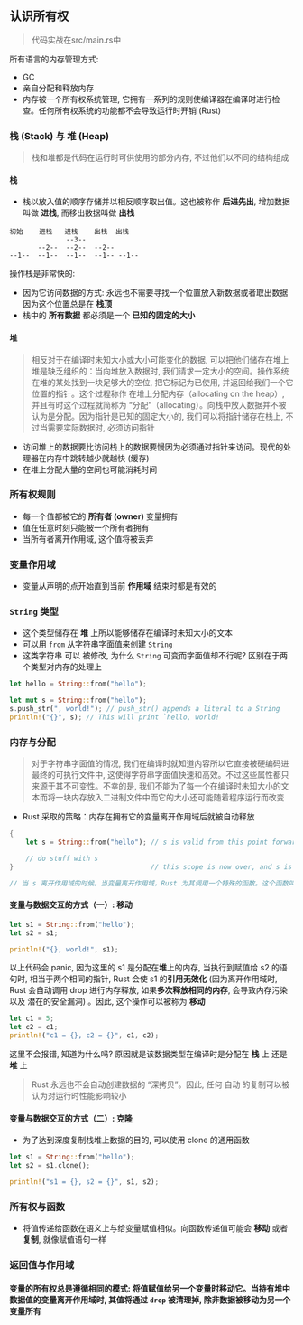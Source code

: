 ## 认识所有权
> 代码实战在src/main.rs中  


所有语言的内存管理方式:   
+ GC
+ 亲自分配和释放内存
+ 内存被一个所有权系统管理, 它拥有一系列的规则使编译器在编译时进行检查。任何所有权系统的功能都不会导致运行时开销 (Rust)  
### 栈 (Stack) 与 堆 (Heap)  
> 栈和堆都是代码在运行时可供使用的部分内存, 不过他们以不同的结构组成  

#### 栈  

+ 栈以放入值的顺序存储并以相反顺序取出值。这也被称作 **后进先出**, 增加数据叫做 **进栈**, 而移出数据叫做 **出栈**  

```
初始    进栈   进栈    出栈  出栈
              --3--
       --2--  --2--  --2--
--1--  --1--  --1--  --1-- --1--
```

操作栈是非常快的:  
+ 因为它访问数据的方式: 永远也不需要寻找一个位置放入新数据或者取出数据 因为这个位置总是在 **栈顶**    
+ 栈中的 **所有数据** 都必须是一个 **已知的固定的大小**   

#### 堆
> 相反对于在编译时未知大小或大小可能变化的数据, 可以把他们储存在堆上  
> 堆是缺乏组织的：当向堆放入数据时, 我们请求一定大小的空间。操作系统在堆的某处找到一块足够大的空位, 把它标记为已使用, 并返回给我们一个它位置的指针。这个过程称作 在堆上分配内存（allocating on the heap）, 并且有时这个过程就简称为 “分配”（allocating）。向栈中放入数据并不被认为是分配。因为指针是已知的固定大小的, 我们可以将指针储存在栈上, 不过当需要实际数据时, 必须访问指针  
+ 访问堆上的数据要比访问栈上的数据要慢因为必须通过指针来访问。现代的处理器在内存中跳转越少就越快 (缓存) 
+ 在堆上分配大量的空间也可能消耗时间  


### 所有权规则  
+ 每一个值都被它的 **所有者 (owner)** 变量拥有  
+ 值在任意时刻只能被一个所有者拥有  
+ 当所有者离开作用域, 这个值将被丢弃  

### 变量作用域  
+ 变量从声明的点开始直到当前 **作用域** 结束时都是有效的  

### `String` 类型
+ 这个类型储存在 **堆** 上所以能够储存在编译时未知大小的文本
+ 可以用 `from` 从字符串字面值来创建 `String`  
+ 这类字符串 可以 被修改, 为什么 `String` 可变而字面值却不行呢? 区别在于两个类型对内存的处理上  

```Rust
let hello = String::from("hello");

let mut s = String::from("hello");
s.push_str(", world!"); // push_str() appends a literal to a String
println!("{}", s); // This will print `hello, world!
```  

### 内存与分配  
> 对于字符串字面值的情况, 我们在编译时就知道内容所以它直接被硬编码进最终的可执行文件中, 这使得字符串字面值快速和高效。不过这些属性都只来源于其不可变性。不幸的是, 我们不能为了每一个在编译时未知大小的文本而将一块内存放入二进制文件中而它的大小还可能随着程序运行而改变  

+ Rust 采取的策略：内存在拥有它的变量离开作用域后就被自动释放  

```Rust
{
    let s = String::from("hello"); // s is valid from this point forward

    // do stuff with s
}                                  // this scope is now over, and s is nolonger valid

// 当 s 离开作用域的时候。当变量离开作用域，Rust 为其调用一个特殊的函数。这个函数叫做 drop，在这里 String 的作者可以放置释放内存的代码。Rust 在结尾的 } 处自动调用 drop
```  

#### 变量与数据交互的方式（一）: 移动  

```Rust
let s1 = String::from("hello");
let s2 = s1;

println!("{}, world!", s1);
```  
以上代码会 panic, 因为这里的 s1 是分配在**堆**上的内存, 当执行到赋值给 s2 的语句时, 相当于两个相同的指针, Rust 会使 s1 的**引用无效化** (因为离开作用域时, Rust 会自动调用 drop 进行内存释放, 如果**多次释放相同的内存**, 会导致内存污染 以及 潜在的安全漏洞) 。因此, 这个操作可以被称为 **移动**

```Rust
let c1 = 5;
let c2 = c1;
println!("c1 = {}, c2 = {}", c1, c2);
```
这里不会报错, 知道为什么吗? 原因就是该数据类型在编译时是分配在 **栈** 上 还是 **堆** 上

> Rust 永远也不会自动创建数据的 “深拷贝”。因此, 任何 自动 的复制可以被认为对运行时性能影响较小  

#### 变量与数据交互的方式（二）: 克隆  
+ 为了达到深度复制栈堆上数据的目的, 可以使用 clone 的通用函数  
```Rust
let s1 = String::from("hello");
let s2 = s1.clone();

println!("s1 = {}, s2 = {}", s1, s2);
```  

### 所有权与函数
+ 将值传递给函数在语义上与给变量赋值相似。向函数传递值可能会 **移动** 或者 **复制**, 就像赋值语句一样  

### 返回值与作用域

#### 变量的所有权总是遵循相同的模式: 将值赋值给另一个变量时移动它。当持有堆中数据值的变量离开作用域时, 其值将通过 `drop` 被清理掉, 除非数据被移动为另一个变量所有